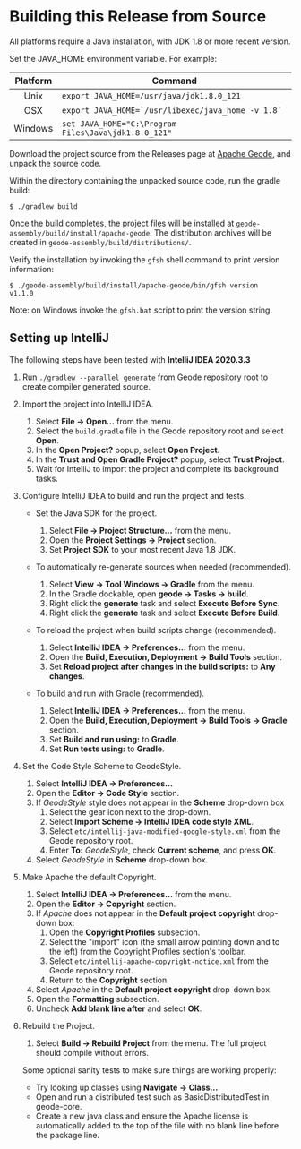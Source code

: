 # Building this Release from Source

All platforms require a Java installation, with JDK 1.8 or more recent version.

Set the JAVA\_HOME environment variable. For example:

| Platform | Command |
| :---: | --- |
|  Unix    | ``export JAVA_HOME=/usr/java/jdk1.8.0_121``            |
|  OSX     | ``export JAVA_HOME=`/usr/libexec/java_home -v 1.8` ``  |
|  Windows | ``set JAVA_HOME="C:\Program Files\Java\jdk1.8.0_121"`` |

Download the project source from the Releases page at
[Apache Geode](http://geode.apache.org/releases/), and unpack the source code.

Within the directory containing the unpacked source code, run the gradle build:

```console
$ ./gradlew build
```

Once the build completes, the project files will be installed at
`geode-assembly/build/install/apache-geode`. The distribution archives will be created
in `geode-assembly/build/distributions/`.

Verify the installation by invoking the `gfsh` shell command to print version information:

```console
$ ./geode-assembly/build/install/apache-geode/bin/gfsh version
v1.1.0
```

Note: on Windows invoke the `gfsh.bat` script to print the version string.

## Setting up IntelliJ

The following steps have been tested with **IntelliJ IDEA 2020.3.3**

1. Run `./gradlew --parallel generate` from Geode repository root to create compiler generated
   source.

1. Import the project into IntelliJ IDEA.

    1. Select  **File -> Open...** from the menu.
    1. Select the `build.gradle` file in the Geode repository root and select **Open**.
    1. In the **Open Project?** popup, select **Open Project**.
    1. In the **Trust and Open Gradle Project?** popup, select **Trust Project**.
    1. Wait for IntelliJ to import the project and complete its background tasks.

1. Configure IntelliJ IDEA to build and run the project and tests.
    * Set the Java SDK for the project.
        1. Select **File -> Project Structure...** from the menu.
        1. Open the **Project Settings -> Project** section.
        1. Set **Project SDK** to your most recent Java 1.8 JDK.

    * To automatically re-generate sources when needed (recommended).
        1. Select **View -> Tool Windows -> Gradle** from the menu.
        1. In the Gradle dockable, open **geode -> Tasks -> build**.
        1. Right click the **generate** task and select **Execute Before Sync**.
        1. Right click the **generate** task and select **Execute Before Build**.

    * To reload the project when build scripts change (recommended).
        1. Select **IntelliJ IDEA -> Preferences...** from the menu.
        1. Open the **Build, Execution, Deployment -> Build Tools** section.
        1. Set **Reload project after changes in the build scripts:** to **Any changes**.

    * To build and run with Gradle (recommended).
        1. Select **IntelliJ IDEA -> Preferences...** from the menu.
        1. Open the **Build, Execution, Deployment -> Build Tools -> Gradle** section.
        1. Set **Build and run using:** to **Gradle**.
        1. Set **Run tests using:** to **Gradle**.

1. Set the Code Style Scheme to GeodeStyle.

    1. Select **IntelliJ IDEA -> Preferences...**
    1. Open the **Editor -> Code Style** section.
    1. If *GeodeStyle* style does not appear in the **Scheme** drop-down box
        1. Select the gear icon next to the drop-down.
        1. Select **Import Scheme -> IntelliJ IDEA code style XML**.
        1. Select `etc/intellij-java-modified-google-style.xml` from the Geode repository root.
        1. Enter **To:** *GeodeStyle*, check **Current scheme**, and press **OK**.
    1. Select *GeodeStyle* in **Scheme** drop-down box.

1. Make Apache the default Copyright.

    1. Select **IntelliJ IDEA -> Preferences...** from the menu.
    1. Open the **Editor -> Copyright** section.
    1. If *Apache* does not appear in the **Default project copyright** drop-down box:
        1. Open the **Copyright Profiles** subsection.
        1. Select the "import" icon (the small arrow pointing down and to the left) from the
           Copyright Profiles section's toolbar.
        1. Select `etc/intellij-apache-copyright-notice.xml` from the Geode repository root.
        1. Return to the **Copyright** section.
    1. Select *Apache* in the **Default project copyright** drop-down box.
    1. Open the **Formatting** subsection.
    1. Uncheck **Add blank line after** and select **OK**.

1. Rebuild the Project.

    1. Select **Build -> Rebuild Project** from the menu. The full project should compile without
       errors.

   Some optional sanity tests to make sure things are working properly:
    * Try looking up classes using **Navigate -> Class...**
    * Open and run a distributed test such as BasicDistributedTest in geode-core.
    * Create a new java class and ensure the Apache license is automatically added to the top of the
      file with no blank line before the package line.

